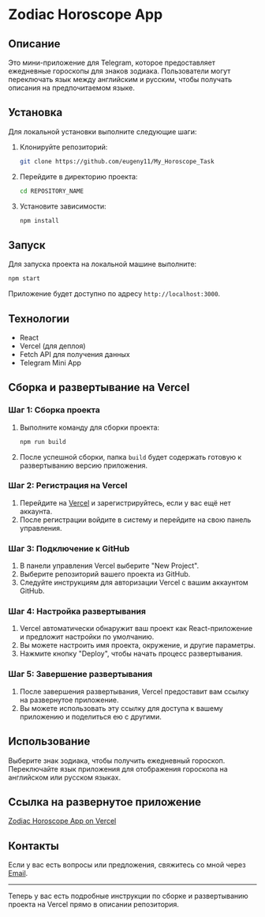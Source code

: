 # Zodiac Horoscope App

## Описание

Это мини-приложение для Telegram, которое предоставляет ежедневные гороскопы для знаков зодиака. Пользователи могут переключать язык между английским и русским, чтобы получать описания на предпочитаемом языке.

## Установка

Для локальной установки выполните следующие шаги:

1. Клонируйте репозиторий:
   ```bash
   git clone https://github.com/eugeny11/My_Horoscope_Task
   ```
2. Перейдите в директорию проекта:
   ```bash
   cd REPOSITORY_NAME
   ```
3. Установите зависимости:
   ```bash
   npm install
   ```

## Запуск

Для запуска проекта на локальной машине выполните:

```bash
npm start
```

Приложение будет доступно по адресу `http://localhost:3000`.

## Технологии

- React
- Vercel (для деплоя)
- Fetch API для получения данных
- Telegram Mini App

## Сборка и развертывание на Vercel

### Шаг 1: Сборка проекта

1. Выполните команду для сборки проекта:
   ```bash
   npm run build
   ```
2. После успешной сборки, папка `build` будет содержать готовую к развертыванию версию приложения.

### Шаг 2: Регистрация на Vercel

1. Перейдите на [Vercel](https://vercel.com/) и зарегистрируйтесь, если у вас ещё нет аккаунта.
2. После регистрации войдите в систему и перейдите на свою панель управления.

### Шаг 3: Подключение к GitHub

1. В панели управления Vercel выберите "New Project".
2. Выберите репозиторий вашего проекта из GitHub.
3. Следуйте инструкциям для авторизации Vercel с вашим аккаунтом GitHub.

### Шаг 4: Настройка развертывания

1. Vercel автоматически обнаружит ваш проект как React-приложение и предложит настройки по умолчанию.
2. Вы можете настроить имя проекта, окружение, и другие параметры.
3. Нажмите кнопку "Deploy", чтобы начать процесс развертывания.

### Шаг 5: Завершение развертывания

1. После завершения развертывания, Vercel предоставит вам ссылку на развернутое приложение.
2. Вы можете использовать эту ссылку для доступа к вашему приложению и поделиться ею с другими.

## Использование

Выберите знак зодиака, чтобы получить ежедневный гороскоп. Переключайте язык приложения для отображения гороскопа на английском или русском языках.

## Ссылка на развернутое приложение

[Zodiac Horoscope App on Vercel]([#](https://my-horoscope-task.vercel.app))

## Контакты

Если у вас есть вопросы или предложения, свяжитесь со мной через [Email](eugenygrannus@aol.com).

---

Теперь у вас есть подробные инструкции по сборке и развертыванию проекта на Vercel прямо в описании репозитория.
